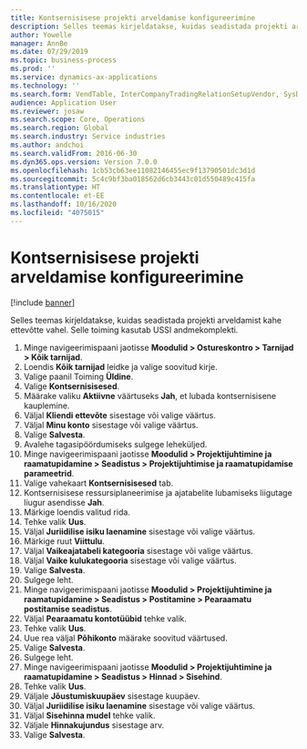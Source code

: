 ```yaml
---
title: Kontsernisisese projekti arveldamise konfigureerimine
description: Selles teemas kirjeldatakse, kuidas seadistada projekti arveldamist kahe ettevõtte vahel.
author: Yowelle
manager: AnnBe
ms.date: 07/29/2019
ms.topic: business-process
ms.prod: ''
ms.service: dynamics-ax-applications
ms.technology: ''
ms.search.form: VendTable, InterCompanyTradingRelationSetupVendor, SysDataAreaSelectLookup, ProjParameters, ProjPosting, ProjTransferPrice
audience: Application User
ms.reviewer: josaw
ms.search.scope: Core, Operations
ms.search.region: Global
ms.search.industry: Service industries
ms.author: andchoi
ms.search.validFrom: 2016-06-30
ms.dyn365.ops.version: Version 7.0.0
ms.openlocfilehash: 1cb53cb63ee11082146455ec9f13790501dc3d1d
ms.sourcegitcommit: 5c4c9bf3ba018562d6cb3443c01d550489c415fa
ms.translationtype: HT
ms.contentlocale: et-EE
ms.lasthandoff: 10/16/2020
ms.locfileid: "4075015"
---
```

# <a name="configure-intercompany-project-invoicing"></a>Kontsernisisese projekti arveldamise konfigureerimine

[!include [banner](../../includes/banner.md)]

Selles teemas kirjeldatakse, kuidas seadistada projekti arveldamist kahe ettevõtte vahel. Selle toiming kasutab USSI andmekomplekti.

1. Minge navigeerimispaani jaotisse **Moodulid > Ostureskontro > Tarnijad > Kõik tarnijad**.
2. Loendis **Kõik tarnijad** leidke ja valige soovitud kirje.
3. Valige paanil Toiming **Üldine**.
4. Valige **Kontsernisisesed**.
5. Määrake valiku **Aktiivne** väärtuseks **Jah**, et lubada kontsernisisene kauplemine.
6. Väljal **Kliendi ettevõte** sisestage või valige väärtus.
7. Väljal **Minu konto** sisestage või valige väärtus.
8. Valige **Salvesta**.
9. Avalehe tagasipöördumiseks sulgege leheküljed.
10. Minge navigeerimispaani jaotisse **Moodulid > Projektijuhtimine ja raamatupidamine > Seadistus > Projektijuhtimise ja raamatupidamise parameetrid**.
11. Valige vahekaart **Kontsernisisesed** tab.
12. Kontsernisisese ressursiplaneerimise ja ajatabelite lubamiseks liigutage liugur asendisse **Jah**.
13. Märkige loendis valitud rida.
14. Tehke valik **Uus**.
15. Väljal **Juriidilise isiku laenamine** sisestage või valige väärtus.
16. Märkige ruut **Viittulu**.
17. Väljal **Vaikeajatabeli kategooria** sisestage või valige väärtus.
18. Väljal **Vaike kulukategooria** sisestage või valige väärtus.
19. Valige **Salvesta**.
20. Sulgege leht.
21. Minge navigeerimispaani jaotisse **Moodulid > Projektijuhtimine ja raamatupidamine > Seadistus > Postitamine > Pearaamatu postitamise seadistus**.
22. Väljal **Pearaamatu kontotüübid** tehke valik.
23. Tehke valik **Uus**.
24. Uue rea väljal **Põhikonto** määrake soovitud väärtused.
25. Valige **Salvesta**.
26. Sulgege leht.
27. Minge navigeerimispaani jaotisse **Moodulid > Projektijuhtimine ja raamatupidamine > Seadistus > Hinnad > Sisehind**.
28. Tehke valik **Uus**.
29. Väljale **Jõustumiskuupäev** sisestage kuupäev.
30. Väljal **Juriidilise isiku laenamine** sisestage või valige väärtus.
31. Väljal **Sisehinna mudel** tehke valik.
32. Väljale **Hinnakujundus** sisestage arv.
33. Valige **Salvesta**.


